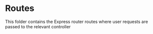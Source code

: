 # Routes

This folder contains the Express router routes where user requests are passed to the relevant controller